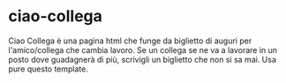 # ciao-collega
Ciao Collega è una pagina html che funge da biglietto di auguri per l'amico/collega che cambia lavoro.
Se un collega se ne va a lavorare in un posto dove guadagnerà di più, scrivigli un biglietto che non si sa mai. Usa pure questo template.
